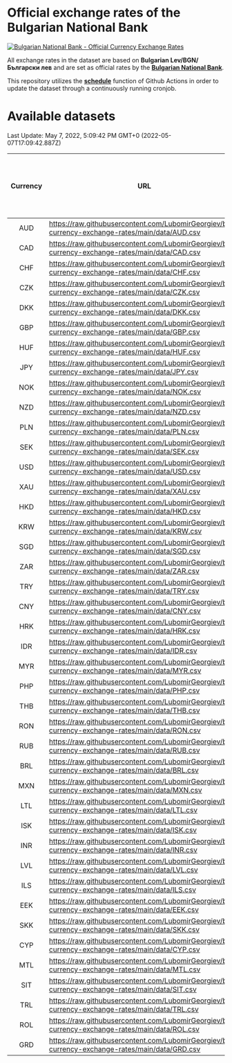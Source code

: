 # Official exchange rates of the Bulgarian National Bank

[![Bulgarian National Bank - Official Currency Exchange Rates](https://github.com/LubomirGeorgiev/bnb-currency-exchange-rates/actions/workflows/update-rates.yml/badge.svg?branch=main)](https://github.com/LubomirGeorgiev/bnb-currency-exchange-rates/actions/workflows/update-rates.yml)

All exchange rates in the dataset are based on **Bulgarian Lev/BGN/Български лев** and are set as official rates by the [**Bulgarian National Bank**](https://www.bnb.bg/Statistics/StExternalSector/StExchangeRates/StERForeignCurrencies/index.htm?toLang=_EN).

This repository utilizes the [**schedule**](https://docs.github.com/en/actions/reference/events-that-trigger-workflows) function of Github Actions in order to update the dataset through a continuously running cronjob.

# Available datasets

<!-- START LINKS (DO NOT EVER FU*ING DELETE THIS COMMENT FOR THE LOVE OF YOUR LIFE!!! IF YOU ARE CURIOS HOW IT WORKS, YOU CAN HAVE A LOOK AT ./src/updateReadme.ts) -->

Last Update: May 7, 2022, 5:09:42 PM GMT+0 (2022-05-07T17:09:42.887Z)

| Currency | URL                                                                                             | Number of records | Number of missing days that were filled in |
| :------: | ----------------------------------------------------------------------------------------------- | :---------------: | :----------------------------------------: |
|   AUD    | https://raw.githubusercontent.com/LubomirGeorgiev/bnb-currency-exchange-rates/main/data/AUD.csv |       8128        |                    2513                    |
|   CAD    | https://raw.githubusercontent.com/LubomirGeorgiev/bnb-currency-exchange-rates/main/data/CAD.csv |       8128        |                    2513                    |
|   CHF    | https://raw.githubusercontent.com/LubomirGeorgiev/bnb-currency-exchange-rates/main/data/CHF.csv |       8128        |                    2513                    |
|   CZK    | https://raw.githubusercontent.com/LubomirGeorgiev/bnb-currency-exchange-rates/main/data/CZK.csv |       8128        |                    2513                    |
|   DKK    | https://raw.githubusercontent.com/LubomirGeorgiev/bnb-currency-exchange-rates/main/data/DKK.csv |       8128        |                    2513                    |
|   GBP    | https://raw.githubusercontent.com/LubomirGeorgiev/bnb-currency-exchange-rates/main/data/GBP.csv |       8128        |                    2513                    |
|   HUF    | https://raw.githubusercontent.com/LubomirGeorgiev/bnb-currency-exchange-rates/main/data/HUF.csv |       8128        |                    2513                    |
|   JPY    | https://raw.githubusercontent.com/LubomirGeorgiev/bnb-currency-exchange-rates/main/data/JPY.csv |       8128        |                    2513                    |
|   NOK    | https://raw.githubusercontent.com/LubomirGeorgiev/bnb-currency-exchange-rates/main/data/NOK.csv |       8128        |                    2513                    |
|   NZD    | https://raw.githubusercontent.com/LubomirGeorgiev/bnb-currency-exchange-rates/main/data/NZD.csv |       8128        |                    2513                    |
|   PLN    | https://raw.githubusercontent.com/LubomirGeorgiev/bnb-currency-exchange-rates/main/data/PLN.csv |       8128        |                    2513                    |
|   SEK    | https://raw.githubusercontent.com/LubomirGeorgiev/bnb-currency-exchange-rates/main/data/SEK.csv |       8128        |                    2513                    |
|   USD    | https://raw.githubusercontent.com/LubomirGeorgiev/bnb-currency-exchange-rates/main/data/USD.csv |       8128        |                    2513                    |
|   XAU    | https://raw.githubusercontent.com/LubomirGeorgiev/bnb-currency-exchange-rates/main/data/XAU.csv |       8128        |                    2515                    |
|   HKD    | https://raw.githubusercontent.com/LubomirGeorgiev/bnb-currency-exchange-rates/main/data/HKD.csv |       7826        |                    2422                    |
|   KRW    | https://raw.githubusercontent.com/LubomirGeorgiev/bnb-currency-exchange-rates/main/data/KRW.csv |       7826        |                    2422                    |
|   SGD    | https://raw.githubusercontent.com/LubomirGeorgiev/bnb-currency-exchange-rates/main/data/SGD.csv |       7826        |                    2422                    |
|   ZAR    | https://raw.githubusercontent.com/LubomirGeorgiev/bnb-currency-exchange-rates/main/data/ZAR.csv |       7826        |                    2422                    |
|   TRY    | https://raw.githubusercontent.com/LubomirGeorgiev/bnb-currency-exchange-rates/main/data/TRY.csv |       6311        |                    1955                    |
|   CNY    | https://raw.githubusercontent.com/LubomirGeorgiev/bnb-currency-exchange-rates/main/data/CNY.csv |       6191        |                    1919                    |
|   HRK    | https://raw.githubusercontent.com/LubomirGeorgiev/bnb-currency-exchange-rates/main/data/HRK.csv |       6191        |                    1919                    |
|   IDR    | https://raw.githubusercontent.com/LubomirGeorgiev/bnb-currency-exchange-rates/main/data/IDR.csv |       6191        |                    1919                    |
|   MYR    | https://raw.githubusercontent.com/LubomirGeorgiev/bnb-currency-exchange-rates/main/data/MYR.csv |       6191        |                    1919                    |
|   PHP    | https://raw.githubusercontent.com/LubomirGeorgiev/bnb-currency-exchange-rates/main/data/PHP.csv |       6191        |                    1919                    |
|   THB    | https://raw.githubusercontent.com/LubomirGeorgiev/bnb-currency-exchange-rates/main/data/THB.csv |       6191        |                    1919                    |
|   RON    | https://raw.githubusercontent.com/LubomirGeorgiev/bnb-currency-exchange-rates/main/data/RON.csv |       6132        |                    1901                    |
|   RUB    | https://raw.githubusercontent.com/LubomirGeorgiev/bnb-currency-exchange-rates/main/data/RUB.csv |       6126        |                    1897                    |
|   BRL    | https://raw.githubusercontent.com/LubomirGeorgiev/bnb-currency-exchange-rates/main/data/BRL.csv |       5219        |                    1620                    |
|   MXN    | https://raw.githubusercontent.com/LubomirGeorgiev/bnb-currency-exchange-rates/main/data/MXN.csv |       5219        |                    1620                    |
|   LTL    | https://raw.githubusercontent.com/LubomirGeorgiev/bnb-currency-exchange-rates/main/data/LTL.csv |       5151        |                    1580                    |
|   ISK    | https://raw.githubusercontent.com/LubomirGeorgiev/bnb-currency-exchange-rates/main/data/ISK.csv |       5128        |                    1591                    |
|   INR    | https://raw.githubusercontent.com/LubomirGeorgiev/bnb-currency-exchange-rates/main/data/INR.csv |       4852        |                    1506                    |
|   LVL    | https://raw.githubusercontent.com/LubomirGeorgiev/bnb-currency-exchange-rates/main/data/LVL.csv |       4786        |                    1466                    |
|   ILS    | https://raw.githubusercontent.com/LubomirGeorgiev/bnb-currency-exchange-rates/main/data/ILS.csv |       4125        |                    1284                    |
|   EEK    | https://raw.githubusercontent.com/LubomirGeorgiev/bnb-currency-exchange-rates/main/data/EEK.csv |       4000        |                    1226                    |
|   SKK    | https://raw.githubusercontent.com/LubomirGeorgiev/bnb-currency-exchange-rates/main/data/SKK.csv |       2969        |                    911                     |
|   CYP    | https://raw.githubusercontent.com/LubomirGeorgiev/bnb-currency-exchange-rates/main/data/CYP.csv |       2905        |                    889                     |
|   MTL    | https://raw.githubusercontent.com/LubomirGeorgiev/bnb-currency-exchange-rates/main/data/MTL.csv |       2603        |                    798                     |
|   SIT    | https://raw.githubusercontent.com/LubomirGeorgiev/bnb-currency-exchange-rates/main/data/SIT.csv |       2541        |                    777                     |
|   TRL    | https://raw.githubusercontent.com/LubomirGeorgiev/bnb-currency-exchange-rates/main/data/TRL.csv |       1815        |                    556                     |
|   ROL    | https://raw.githubusercontent.com/LubomirGeorgiev/bnb-currency-exchange-rates/main/data/ROL.csv |       1694        |                    521                     |
|   GRD    | https://raw.githubusercontent.com/LubomirGeorgiev/bnb-currency-exchange-rates/main/data/GRD.csv |        361        |                    109                     |

<!-- END LINKS (DO NOT EVER FU*ING DELETE THIS COMMENT FOR THE LOVE OF YOUR LIFE!!! IF YOU ARE CURIOS HOW IT WORKS, YOU CAN HAVE A LOOK AT ./src/updateReadme.ts) -->
